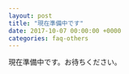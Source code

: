 ```yaml
---
layout: post
title: "現在準備中です"
date: 2017-10-07 00:00:00 +0000
categories: faq-others
---
```

現在準備中です。お待ちください。
